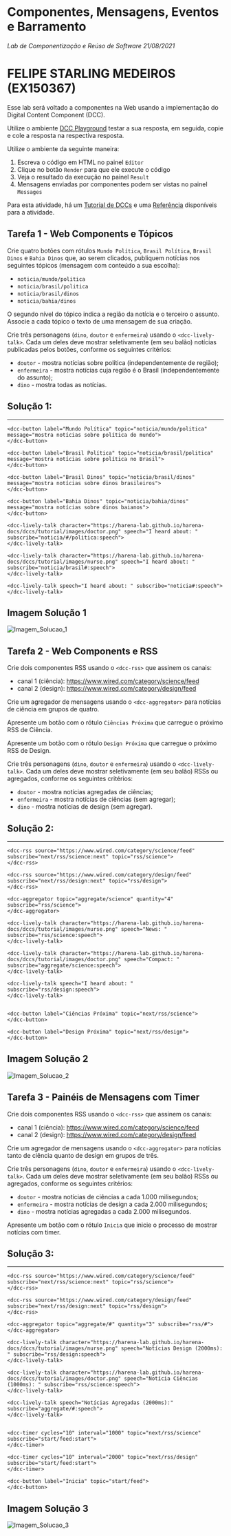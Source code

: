 # Componentes, Mensagens, Eventos e Barramento
*Lab de Componentização e Reúso de Software 21/08/2021*

# FELIPE STARLING MEDEIROS (EX150367)

Esse lab será voltado a componentes na Web usando a implementação do Digital Content Component (DCC).

Utilize o ambiente [DCC Playground](https://harena-lab.github.io/harena-docs/js/harena/dccs/playground/) testar a sua resposta, em seguida, copie e cole a resposta na respectiva resposta.

Utilize o ambiente da seguinte maneira:
1. Escreva o código em HTML no painel `Editor`
2. Clique no botão `Render` para que ele execute o código
3. Veja o resultado da execução no painel `Result`
4. Mensagens enviadas por componentes podem ser vistas no painel `Messages`

Para esta atividade, há um [Tutorial de DCCs](https://harena-lab.github.io/harena-docs/dccs/tutorial/) e uma [Referência](https://harena-lab.github.io/harena-docs/dccs/reference/) disponíveis para a atividade.

## Tarefa 1 - Web Components e Tópicos

Crie quatro botões com rótulos `Mundo Política`, `Brasil Política`, `Brasil Dinos` e `Bahia Dinos` que, ao serem clicados, publiquem notícias nos seguintes tópicos (mensagem com conteúdo a sua escolha):
* `noticia/mundo/politica`
* `noticia/brasil/politica`
* `noticia/brasil/dinos`
* `noticia/bahia/dinos`

O segundo nível do tópico indica a região da notícia e o terceiro o assunto. Associe a cada tópico o texto de uma mensagem de sua criação.

Crie três personagens (`dino`, `doutor` e `enfermeira`) usando o `<dcc-lively-talk>`. Cada um deles deve mostrar seletivamente (em seu balão) notícias publicadas pelos botões, conforme os seguintes critérios:
* `doutor` - mostra notícias sobre política (independentemente de região);
* `enfermeira` - mostra notícias cuja região é o Brasil (independentemente do assunto);
* `dino` - mostra todas as notícias.

## Solução 1:
---
```
<dcc-button label="Mundo Política" topic="noticia/mundo/politica" message="mostra notícias sobre política do mundo">
</dcc-button>

<dcc-button label="Brasil Política" topic="noticia/brasil/politica" message="mostra notícias sobre política no Brasil">
</dcc-button>

<dcc-button label="Brasil Dinos" topic="noticia/brasil/dinos" message="mostra notícias sobre dinos brasileiros">
</dcc-button>

<dcc-button label="Bahia Dinos" topic="noticia/bahia/dinos" message="mostra notícias sobre dinos baianos">
</dcc-button>

<dcc-lively-talk character="https://harena-lab.github.io/harena-docs/dccs/tutorial/images/doctor.png" speech="I heard about: " subscribe="noticia/#/politica:speech">
</dcc-lively-talk>

<dcc-lively-talk character="https://harena-lab.github.io/harena-docs/dccs/tutorial/images/nurse.png" speech="I heard about: " subscribe="noticia/brasil#:speech">
</dcc-lively-talk>

<dcc-lively-talk speech="I heard about: " subscribe="noticia#:speech">
</dcc-lively-talk>
```
## Imagem Solução 1
![Imagem_Solucao_1](https://github.com/f-starling/component2learn/blob/master/labs/2021/04-messages/solucoes/f-starling/images/questao1.PNG)

## Tarefa 2 - Web Components e RSS

Crie dois componentes RSS usando o `<dcc-rss>` que assinem os canais:
  * canal 1 (ciência): https://www.wired.com/category/science/feed
  * canal 2 (design): https://www.wired.com/category/design/feed

Crie um agregador de mensagens usando o `<dcc-aggregator>` para notícias de ciência em grupos de quatro.

Apresente um botão com o rótulo `Ciências Próxima` que carregue o próximo RSS de Ciência.

Apresente um botão com o rótulo `Design Próxima` que carregue o próximo RSS de Design.

Crie três personagens (`dino`, `doutor` e `enfermeira`) usando o `<dcc-lively-talk>`. Cada um deles deve mostrar seletivamente (em seu balão) RSSs ou agregados, conforme os seguintes critérios:
* `doutor` - mostra notícias agregadas de ciências;
* `enfermeira` - mostra notícias de ciências (sem agregar);
* `dino` - mostra notícias de design (sem agregar).

## Solução 2:
---
```
<dcc-rss source="https://www.wired.com/category/science/feed" subscribe="next/rss/science:next" topic="rss/science">
</dcc-rss>

<dcc-rss source="https://www.wired.com/category/design/feed" subscribe="next/rss/design:next" topic="rss/design">
</dcc-rss>

<dcc-aggregator topic="aggregate/science" quantity="4" subscribe="rss/science">
</dcc-aggregator>

<dcc-lively-talk character="https://harena-lab.github.io/harena-docs/dccs/tutorial/images/nurse.png" speech="News: " subscribe="rss/science:speech">
</dcc-lively-talk>

<dcc-lively-talk character="https://harena-lab.github.io/harena-docs/dccs/tutorial/images/doctor.png" speech="Compact: " subscribe="aggregate/science:speech">
</dcc-lively-talk>

<dcc-lively-talk speech="I heard about: " subscribe="rss/design:speech">
</dcc-lively-talk>


<dcc-button label="Ciências Próxima" topic="next/rss/science">
</dcc-button>

<dcc-button label="Design Próxima" topic="next/rss/design">
</dcc-button>
```
## Imagem Solução 2
![Imagem_Solucao_2](https://github.com/f-starling/component2learn/blob/master/labs/2021/04-messages/solucoes/f-starling/images/questao2.PNG)

## Tarefa 3 - Painéis de Mensagens com Timer

Crie dois componentes RSS usando o `<dcc-rss>` que assinem os canais:
  * canal 1 (ciência): https://www.wired.com/category/science/feed
  * canal 2 (design): https://www.wired.com/category/design/feed

Crie um agregador de mensagens usando o `<dcc-aggregator>` para notícias tanto de ciência quanto de design em grupos de três.

Crie três personagens (`dino`, `doutor` e `enfermeira`) usando o `<dcc-lively-talk>`. Cada um deles deve mostrar seletivamente (em seu balão) RSSs ou agregados, conforme os seguintes critérios:
* `doutor` - mostra notícias de ciências a cada 1.000 milisegundos;
* `enfermeira` - mostra notícias de design a cada 2.000 milisegundos;
* `dino` - mostra notícias agregadas a cada 2.000 milisegundos.

Apresente um botão com o rótulo `Inicia` que inicie o processo de mostrar notícias com timer.

## Solução 3:
---
```
<dcc-rss source="https://www.wired.com/category/science/feed" subscribe="next/rss/science:next" topic="rss/science">
</dcc-rss>

<dcc-rss source="https://www.wired.com/category/design/feed" subscribe="next/rss/design:next" topic="rss/design">
</dcc-rss>

<dcc-aggregator topic="aggregate/#" quantity="3" subscribe="rss/#">
</dcc-aggregator>

<dcc-lively-talk character="https://harena-lab.github.io/harena-docs/dccs/tutorial/images/nurse.png" speech="Notícias Design (2000ms): " subscribe="rss/design:speech">
</dcc-lively-talk>

<dcc-lively-talk character="https://harena-lab.github.io/harena-docs/dccs/tutorial/images/doctor.png" speech="Notícia Ciências (1000ms): " subscribe="rss/science:speech">
</dcc-lively-talk>

<dcc-lively-talk speech="Notícias Agregadas (2000ms):" subscribe="aggregate/#:speech">
</dcc-lively-talk>


<dcc-timer cycles="10" interval="1000" topic="next/rss/science" subscribe="start/feed:start">
</dcc-timer>

<dcc-timer cycles="10" interval="2000" topic="next/rss/design" subscribe="start/feed:start">
</dcc-timer>

<dcc-button label="Inicia" topic="start/feed">
</dcc-button>
```
## Imagem Solução 3
![Imagem_Solucao_3](https://github.com/f-starling/component2learn/blob/master/labs/2021/04-messages/solucoes/f-starling/images/questao3.PNG)

